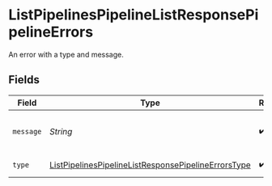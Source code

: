 # ListPipelinesPipelineListResponsePipelineErrors

An error with a type and message.


## Fields

| Field                                                                                                                                 | Type                                                                                                                                  | Required                                                                                                                              | Description                                                                                                                           |
| ------------------------------------------------------------------------------------------------------------------------------------- | ------------------------------------------------------------------------------------------------------------------------------------- | ------------------------------------------------------------------------------------------------------------------------------------- | ------------------------------------------------------------------------------------------------------------------------------------- |
| `message`                                                                                                                             | *String*                                                                                                                              | :heavy_check_mark:                                                                                                                    | A human-readable error message.                                                                                                       |
| `type`                                                                                                                                | [ListPipelinesPipelineListResponsePipelineErrorsType](../../models/operations/ListPipelinesPipelineListResponsePipelineErrorsType.md) | :heavy_check_mark:                                                                                                                    | The type of error.                                                                                                                    |